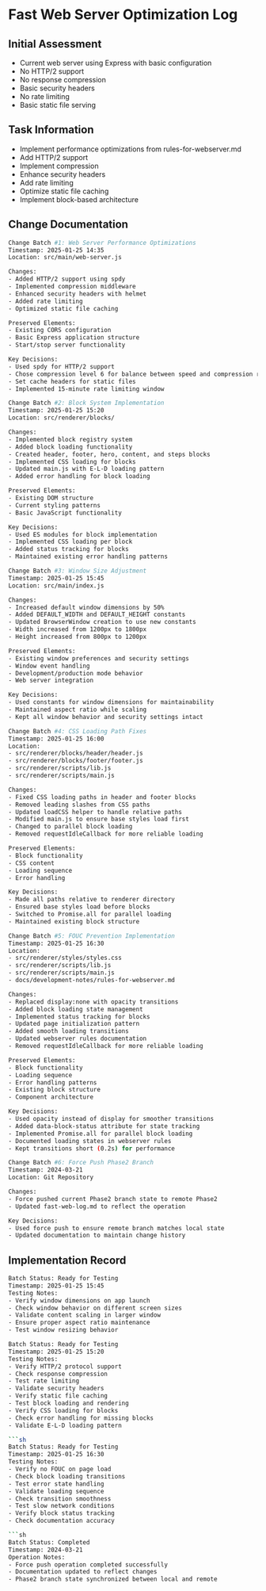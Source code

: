 # Fast Web Server Optimization Log

## Initial Assessment

- Current web server using Express with basic configuration
- No HTTP/2 support
- No response compression
- Basic security headers
- No rate limiting
- Basic static file serving

## Task Information

- Implement performance optimizations from rules-for-webserver.md
- Add HTTP/2 support
- Implement compression
- Enhance security headers
- Add rate limiting
- Optimize static file caching
- Implement block-based architecture

## Change Documentation

```sh
Change Batch #1: Web Server Performance Optimizations
Timestamp: 2025-01-25 14:35
Location: src/main/web-server.js

Changes:
- Added HTTP/2 support using spdy
- Implemented compression middleware
- Enhanced security headers with helmet
- Added rate limiting
- Optimized static file caching

Preserved Elements:
- Existing CORS configuration
- Basic Express application structure
- Start/stop server functionality

Key Decisions:
- Used spdy for HTTP/2 support
- Chose compression level 6 for balance between speed and compression ratio
- Set cache headers for static files
- Implemented 15-minute rate limiting window
```

```sh
Change Batch #2: Block System Implementation
Timestamp: 2025-01-25 15:20
Location: src/renderer/blocks/

Changes:
- Implemented block registry system
- Added block loading functionality
- Created header, footer, hero, content, and steps blocks
- Implemented CSS loading for blocks
- Updated main.js with E-L-D loading pattern
- Added error handling for block loading

Preserved Elements:
- Existing DOM structure
- Current styling patterns
- Basic JavaScript functionality

Key Decisions:
- Used ES modules for block implementation
- Implemented CSS loading per block
- Added status tracking for blocks
- Maintained existing error handling patterns
```

```sh
Change Batch #3: Window Size Adjustment
Timestamp: 2025-01-25 15:45
Location: src/main/index.js

Changes:
- Increased default window dimensions by 50%
- Added DEFAULT_WIDTH and DEFAULT_HEIGHT constants
- Updated BrowserWindow creation to use new constants
- Width increased from 1200px to 1800px
- Height increased from 800px to 1200px

Preserved Elements:
- Existing window preferences and security settings
- Window event handling
- Development/production mode behavior
- Web server integration

Key Decisions:
- Used constants for window dimensions for maintainability
- Maintained aspect ratio while scaling
- Kept all window behavior and security settings intact
```

```sh
Change Batch #4: CSS Loading Path Fixes
Timestamp: 2025-01-25 16:00
Location: 
- src/renderer/blocks/header/header.js
- src/renderer/blocks/footer/footer.js
- src/renderer/scripts/lib.js
- src/renderer/scripts/main.js

Changes:
- Fixed CSS loading paths in header and footer blocks
- Removed leading slashes from CSS paths
- Updated loadCSS helper to handle relative paths
- Modified main.js to ensure base styles load first
- Changed to parallel block loading
- Removed requestIdleCallback for more reliable loading

Preserved Elements:
- Block functionality
- CSS content
- Loading sequence
- Error handling

Key Decisions:
- Made all paths relative to renderer directory
- Ensured base styles load before blocks
- Switched to Promise.all for parallel loading
- Maintained existing block structure
```

```sh
Change Batch #5: FOUC Prevention Implementation
Timestamp: 2025-01-25 16:30
Location: 
- src/renderer/styles/styles.css
- src/renderer/scripts/lib.js
- src/renderer/scripts/main.js
- docs/development-notes/rules-for-webserver.md

Changes:
- Replaced display:none with opacity transitions
- Added block loading state management
- Implemented status tracking for blocks
- Updated page initialization pattern
- Added smooth loading transitions
- Updated webserver rules documentation
- Removed requestIdleCallback for more reliable loading

Preserved Elements:
- Block functionality
- Loading sequence
- Error handling patterns
- Existing block structure
- Component architecture

Key Decisions:
- Used opacity instead of display for smoother transitions
- Added data-block-status attribute for state tracking
- Implemented Promise.all for parallel block loading
- Documented loading states in webserver rules
- Kept transitions short (0.2s) for performance
```

```sh
Change Batch #6: Force Push Phase2 Branch
Timestamp: 2024-03-21 
Location: Git Repository

Changes:
- Force pushed current Phase2 branch state to remote Phase2
- Updated fast-web-log.md to reflect the operation

Key Decisions:
- Used force push to ensure remote branch matches local state
- Updated documentation to maintain change history
```

## Implementation Record

```sh
Batch Status: Ready for Testing
Timestamp: 2025-01-25 15:45
Testing Notes:
- Verify window dimensions on app launch
- Check window behavior on different screen sizes
- Validate content scaling in larger window
- Ensure proper aspect ratio maintenance
- Test window resizing behavior
```

```sh
Batch Status: Ready for Testing
Timestamp: 2025-01-25 15:20
Testing Notes:
- Verify HTTP/2 protocol support
- Check response compression
- Test rate limiting
- Validate security headers
- Verify static file caching
- Test block loading and rendering
- Verify CSS loading for blocks
- Check error handling for missing blocks
- Validate E-L-D loading pattern

```sh
Batch Status: Ready for Testing
Timestamp: 2025-01-25 16:30
Testing Notes:
- Verify no FOUC on page load
- Check block loading transitions
- Test error state handling
- Validate loading sequence
- Check transition smoothness
- Test slow network conditions
- Verify block status tracking
- Check documentation accuracy

```sh
Batch Status: Completed
Timestamp: 2024-03-21
Operation Notes:
- Force push operation completed successfully
- Documentation updated to reflect changes
- Phase2 branch state synchronized between local and remote
